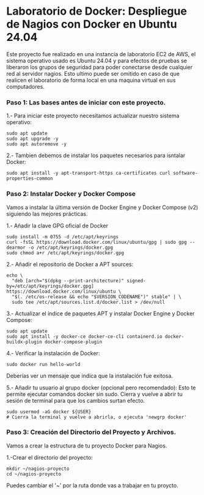 # Laboratorio de Docker: Despliegue de Nagios con Docker en Ubuntu 24.04

Este proyecto fue realizado en una instancia de laboratorio EC2  de AWS, el sistema operativo usado es Ubuntu 24.04 y para efectos de pruebas se liberaron los grupos de seguridad para poder conectarse desde cualquier red al servidor nagios. Esto ultimo puede ser omitido en caso de que realicen el laboratorio de forma local en una maquina virtual en sus computadores.

### Paso 1: Las bases antes de iniciar con este proyecto.

1.- Para iniciar este proyecto necesitamos actualizar nuestro sistema operativo:

```
sudo apt update
sudo apt upgrade -y
sudo apt autoremove -y
```

2.- Tambien debemos de instalar los paquetes necesarios para isntalar Docker:

```
sudo apt install -y apt-transport-https ca-certificates curl software-properties-common
```

### Paso 2: Instalar Docker y Docker Compose

Vamos a instalar la última versión de Docker Engine y Docker Compose (v2) siguiendo las mejores prácticas.


1.- Añadir la clave GPG oficial de Docker
```
sudo install -m 0755 -d /etc/apt/keyrings
curl -fsSL https://download.docker.com/linux/ubuntu/gpg | sudo gpg --dearmor -o /etc/apt/keyrings/docker.gpg
sudo chmod a+r /etc/apt/keyrings/docker.gpg

```
2.- Añadir el repositorio de Docker a APT sources:
```
echo \
  "deb [arch="$(dpkg --print-architecture)" signed-by=/etc/apt/keyrings/docker.gpg] https://download.docker.com/linux/ubuntu \
  "$(. /etc/os-release && echo "$VERSION_CODENAME")" stable" | \
  sudo tee /etc/apt/sources.list.d/docker.list > /dev/null
```
3.- Actualizar el índice de paquetes APT y instalar Docker Engine y Docker Compose:
```
sudo apt update
sudo apt install -y docker-ce docker-ce-cli containerd.io docker-buildx-plugin docker-compose-plugin
``` 
4.- Verificar la instalación de Docker:

```
sudo docker run hello-world
```
Deberías ver un mensaje que indica que la instalación fue exitosa.

5.- Añadir tu usuario al grupo docker (opcional pero recomendado):
Esto te permite ejecutar comandos docker sin sudo. Cierra y vuelve a abrir tu sesión de terminal para que los cambios surtan efecto.
```
sudo usermod -aG docker ${USER}
# Cierra la terminal y vuelve a abrirla, o ejecuta 'newgrp docker'
```

### Paso 3: Creación del Directorio del Proyecto y Archivos.

Vamos a crear la estructura de tu proyecto Docker para Nagios.

1.-Crear el directorio del proyecto:
```
mkdir ~/nagios-proyecto
cd ~/nagios-proyecto
```
Puedes cambiar el '~' por la ruta donde vas a trabajar en tu proycto.




